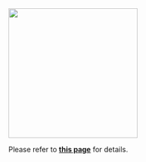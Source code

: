 <img src="https://s3.us-west-2.amazonaws.com/secure.notion-static.com/d0182c7b-7c12-4868-9b59-40d5f5127fce/logo-color-lg.png?X-Amz-Algorithm=AWS4-HMAC-SHA256&X-Amz-Content-Sha256=UNSIGNED-PAYLOAD&X-Amz-Credential=AKIAT73L2G45EIPT3X45%2F20230311%2Fus-west-2%2Fs3%2Faws4_request&X-Amz-Date=20230311T044938Z&X-Amz-Expires=86400&X-Amz-Signature=64d38c17085d7aec6e92fc3b50a783d77b7eb919cde74a1008597fc9216d4802&X-Amz-SignedHeaders=host&response-content-disposition=filename%3D%22logo-color-lg.png%22&x-id=GetObject" width="256">

Please refer to **[this page](https://trail-sword-f8d.notion.site/Nemorico-906c452ace794defae3474afff1620b7)** for details.</br>
